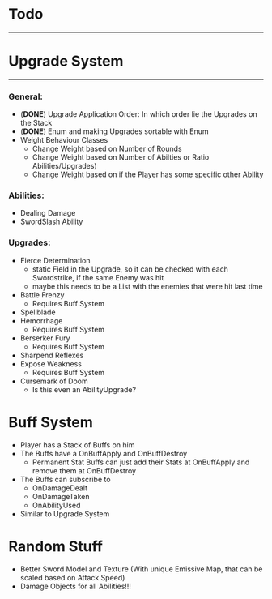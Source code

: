 ﻿# Todo

---

# Upgrade System

---

### General:

- (**DONE**) Upgrade Application Order: In which order lie the Upgrades on the Stack
 - (**DONE**) Enum and making Upgrades sortable with Enum
- Weight Behaviour Classes
  - Change Weight based on Number of Rounds
  - Change Weight based on Number of Abilties or Ratio Abilities/Upgrades)
  - Change Weight based on if the Player has some specific other Ability

### Abilities:

- Dealing Damage
- SwordSlash Ability

### Upgrades:

- Fierce Determination
  - static Field in the Upgrade, so it can be checked with each Swordstrike, if the same Enemy was hit
  - maybe this needs to be a List with the enemies that were hit last time
- Battle Frenzy 
  - Requires Buff System
- Spellblade
- Hemorrhage
  - Requires Buff System
- Berserker Fury
  - Requires Buff System
- Sharpend Reflexes
- Expose Weakness
  - Requires Buff System
- Cursemark of Doom
  - Is this even an AbilityUpgrade?

# Buff System

- Player has a Stack of Buffs on him
- The Buffs have a OnBuffApply and OnBuffDestroy
  - Permanent Stat Buffs can just add their Stats at OnBuffApply and remove them at OnBuffDestroy
- The Buffs can subscribe to 
  - OnDamageDealt
  - OnDamageTaken
  - OnAbilityUsed
- Similar to Upgrade System



# Random Stuff 

- Better Sword Model and Texture (With unique Emissive Map, that can be scaled based on Attack Speed)
- Damage Objects for all Abilities!!!